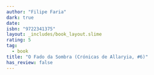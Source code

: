 ```yaml
---
author: "Filipe Faria"
dark: true
date: 
isbn: "9722341375"
layout: _includes/book_layout.slime
rating: 5
tag:
  - book
title: "O Fado da Sombra (Crónicas de Allaryia, #6)"
has_review: false
---
```



